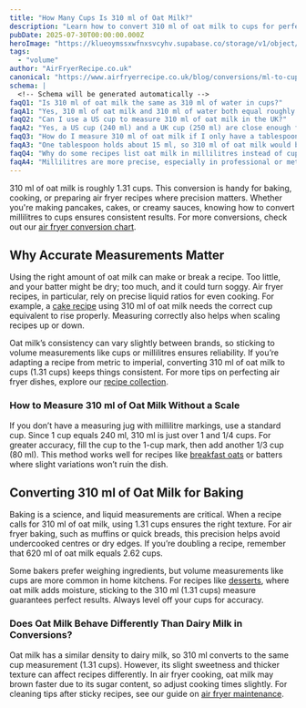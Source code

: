 ```yaml
---
title: "How Many Cups Is 310 ml of Oat Milk?"
description: "Learn how to convert 310 ml of oat milk to cups for perfect baking and cooking every time. Includes tips for air fryer recipes!"
pubDate: 2025-07-30T00:00:00.000Z
heroImage: "https://klueoymssxwfnxsvcyhv.supabase.co/storage/v1/object/public/Shmucket/how-many-cups-is-310-ml-of-oat-milk.webp"
tags:
  - "volume"
author: "AirFryerRecipe.co.uk"
canonical: "https://www.airfryerrecipe.co.uk/blog/conversions/ml-to-cups/how-many-cups-is-310-ml-of-oat-milk"
schema: |
  <!-- Schema will be generated automatically -->
faqQ1: "Is 310 ml of oat milk the same as 310 ml of water in cups?"
faqA1: "Yes, 310 ml of oat milk and 310 ml of water both equal roughly 1.31 cups. Since their densities are similar, the volume conversion remains the same. However, oat milk’s thicker consistency might affect recipe outcomes differently than water."
faqQ2: "Can I use a US cup to measure 310 ml of oat milk in the UK?"
faqA2: "Yes, a US cup (240 ml) and a UK cup (250 ml) are close enough for most recipes. For 310 ml of oat milk, the difference is negligible—about 1.31 US cups or 1.24 UK cups. For precision, stick to one measuring system."
faqQ3: "How do I measure 310 ml of oat milk if I only have a tablespoon?"
faqA3: "One tablespoon holds about 15 ml, so 310 ml of oat milk would be roughly 20 tablespoons and 2 teaspoons. This method is less precise but works in a pinch for sauces or dressings."
faqQ4: "Why do some recipes list oat milk in millilitres instead of cups?"
faqA4: "Millilitres are more precise, especially in professional or metric-based recipes. Cups can vary slightly by region, while 310 ml of oat milk is a fixed measurement. For air fryer recipes, millilitres often ensure better consistency."
---
```

<p>310 ml of oat milk is roughly 1.31 cups. This conversion is handy for baking, cooking, or preparing air fryer recipes where precision matters. Whether you're making pancakes, cakes, or creamy sauces, knowing how to convert millilitres to cups ensures consistent results. For more conversions, check out our <a href=https://www.airfryerrecipe.co.uk/air-fryer-conversion-chart>air fryer conversion chart</a>.</p>  

<h2>Why Accurate Measurements Matter</h2>  
<p>Using the right amount of oat milk can make or break a recipe. Too little, and your batter might be dry; too much, and it could turn soggy. Air fryer recipes, in particular, rely on precise liquid ratios for even cooking. For example, a <a href=https://www.airfryerrecipe.co.uk/recipe-category/cakes>cake recipe</a> using 310 ml of oat milk needs the correct cup equivalent to rise properly. Measuring correctly also helps when scaling recipes up or down.</p>  

<p>Oat milk’s consistency can vary slightly between brands, so sticking to volume measurements like cups or millilitres ensures reliability. If you’re adapting a recipe from metric to imperial, converting 310 ml of oat milk to cups (1.31 cups) keeps things consistent. For more tips on perfecting air fryer dishes, explore our <a href=https://www.airfryerrecipe.co.uk/recipes>recipe collection</a>.</p>  

<h3>How to Measure 310 ml of Oat Milk Without a Scale</h3>  
<p>If you don’t have a measuring jug with millilitre markings, use a standard cup. Since 1 cup equals 240 ml, 310 ml is just over 1 and 1/4 cups. For greater accuracy, fill the cup to the 1-cup mark, then add another 1/3 cup (80 ml). This method works well for recipes like <a href=https://www.airfryerrecipe.co.uk/recipe-category/breakfast>breakfast oats</a> or batters where slight variations won’t ruin the dish.</p>  

<h2>Converting 310 ml of Oat Milk for Baking</h2>  
<p>Baking is a science, and liquid measurements are critical. When a recipe calls for 310 ml of oat milk, using 1.31 cups ensures the right texture. For air fryer baking, such as muffins or quick breads, this precision helps avoid undercooked centres or dry edges. If you’re doubling a recipe, remember that 620 ml of oat milk equals 2.62 cups.</p>  

<p>Some bakers prefer weighing ingredients, but volume measurements like cups are more common in home kitchens. For recipes like <a href=https://www.airfryerrecipe.co.uk/recipe-category/dessert>desserts</a>, where oat milk adds moisture, sticking to the 310 ml (1.31 cups) measure guarantees perfect results. Always level off your cups for accuracy.</p>  

<h3>Does Oat Milk Behave Differently Than Dairy Milk in Conversions?</h3>  
<p>Oat milk has a similar density to dairy milk, so 310 ml converts to the same cup measurement (1.31 cups). However, its slight sweetness and thicker texture can affect recipes differently. In air fryer cooking, oat milk may brown faster due to its sugar content, so adjust cooking times slightly. For cleaning tips after sticky recipes, see our guide on <a href=https://www.airfryerrecipe.co.uk/air-fryer-cleaner>air fryer maintenance</a>.</p>
